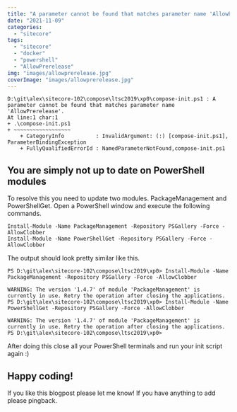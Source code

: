 ```yaml
---
title: "A parameter cannot be found that matches parameter name 'AllowPrerelease'"
date: "2021-11-09"
categories: 
  - "sitecore"
tags: 
  - "sitecore"
  - "docker"
  - "powershell"
  - "AllowPrerelease"
img: "images/allowprerelease.jpg"
coverImage: "images/allowprerelease.jpg"
---
```


```
D:\git\alex\sitecore-102\compose\ltsc2019\xp0\compose-init.ps1 : A parameter cannot be found that matches parameter name 'AllowPrerelease'.
At line:1 char:1
+ .\compose-init.ps1
+ ~~~~~~~~~~~~~~~~~~
    + CategoryInfo          : InvalidArgument: (:) [compose-init.ps1], ParameterBindingException
    + FullyQualifiedErrorId : NamedParameterNotFound,compose-init.ps1
```

## You are simply not up to date on PowerShell modules

To resolve this you need to update two modules. PackageManagement and PowerShellGet. Open a PowerShell window and execute the following commands.

```
Install-Module -Name PackageManagement -Repository PSGallery -Force -AllowClobber
Install-Module -Name PowerShellGet -Repository PSGallery -Force -AllowClobber
```

The output should look pretty similar like this.

```
PS D:\git\alex\sitecore-102\compose\ltsc2019\xp0> Install-Module -Name PackageManagement -Repository PSGallery -Force -AllowClobber

WARNING: The version '1.4.7' of module 'PackageManagement' is currently in use. Retry the operation after closing the applications.
PS D:\git\alex\sitecore-102\compose\ltsc2019\xp0> Install-Module -Name PowerShellGet -Repository PSGallery -Force -AllowClobber

WARNING: The version '1.4.7' of module 'PackageManagement' is currently in use. Retry the operation after closing the applications.
PS D:\git\alex\sitecore-102\compose\ltsc2019\xp0> 
```

After doing this close all your PowerShell terminals and run your init script again :)

## Happy coding!

If you like this blogpost please let me know! If you have anything to add please pingback.
